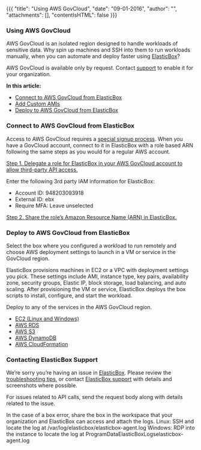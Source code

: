 {{{ "title": "Using AWS GovCloud",
"date": "09-01-2016",
"author": "",
"attachments": [],
"contentIsHTML": false
}}}

### Using AWS GovCloud

AWS GovCloud is an isolated region designed to handle workloads of sensitive data. Why spin up machines and SSH into them to run workloads manually, when you can automate and deploy faster using [ElasticBox](../ElasticBox/what-does-elasticbox-do.md)?

AWS GovCloud is available only by request. Contact [support](support%40elasticbox.com) to enable it for your organization.

**In this article:**
* [Connect to AWS GovCloud from ElasticBox](../ElasticBox/using-awsgovcloud.md)
* [Add Custom AMIs](../ElasticBox/using-your-aws-account.md)
* [Deploy to AWS GovCloud from ElasticBox](../ElasticBox/using-awsgovcloud.md)

### Connect to AWS GovCloud from ElasticBox

Access to AWS GovCloud requires a [special signup process](http://docs.aws.amazon.com/govcloud-us/latest/UserGuide/getting-set-up.html). When you have a GovCloud account, connect to it in ElasticBox with a role based ARN following the same steps as you would for a regular AWS account.

[Step 1. Delegate a role for ElasticBox in your AWS GovCloud account to allow third-party API access.](../ElasticBox/using-your-aws-account.md)

Enter the following 3rd party IAM information for ElasticBox:
* Account ID: 948203093918
* External ID: ebx
* Require MFA: Leave unselected

[Step 2. Share the role’s Amazon Resource Name (ARN) in ElasticBox.](../ElasticBox/using-your-aws-account.md)

### Deploy to AWS GovCloud from ElasticBox

Select the box where you configured a workload to run remotely and choose AWS deployment settings to launch in a VM or service in the GovCloud region.

ElasticBox provisions machines in EC2 or a VPC with deployment settings you pick. These settings include AMI, instance type, key pairs, availability zone, security groups, Elastic IP, block storage, load balancing, and auto scaling. After provisioning the VM or service, ElasticBox deploys the box scripts to install, configure, and start the workload.

Deploy to any of the services in the AWS GovCloud region.

* [EC2 (Linux and Windows)](../ElasticBox/using-your-aws-account.md)
* [AWS RDS](../ElasticBox/using-your-aws-account.md)
* [AWS S3](../ElasticBox/using-your-aws-account.md)
* [AWS DynamoDB](../ElasticBox/using-your-aws-account.md)
* [AWS CloudFormation](../ElasticBox/cloudformation-box.md)

### Contacting ElasticBox Support

We’re sorry you’re having an issue in [ElasticBox](//www.ctl.io/elasticbox/). Please review the [troubleshooting tips](../ElasticBox/troubleshooting-tips.md), or contact [ElasticBox support](mailto:support@elasticbox.com) with details and screenshots where possible.

For issues related to API calls, send the request body along with details related to the issue.

In the case of a box error, share the box in the workspace that your organization and ElasticBox can access and attach the logs.
Linux: SSH and locate the log at /var/log/elasticbox/elasticbox-agent.log
Windows: RDP into the instance to locate the log at ProgramDataElasticBoxLogselasticbox-agent.log
